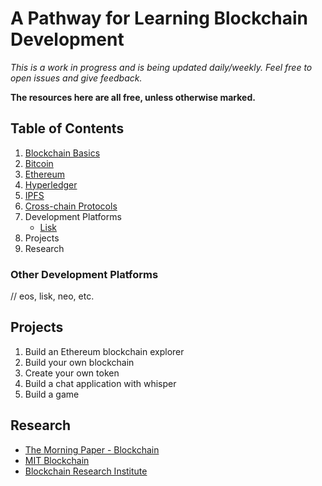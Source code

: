 # A Pathway for Learning Blockchain Development

*This is a work in progress and is being updated daily/weekly. Feel free to open issues and give feedback.*

**The resources here are all free, unless otherwise marked.**

## Table of Contents

1. [Blockchain Basics](BLOCKCHAIN_BASICS.md)
1. [Bitcoin](BITCOIN.md)
1. [Ethereum](ETHEREUM.md)
1. [Hyperledger](HYPERLEDGER.md)
1. [IPFS](IPFS.md)
1. [Cross-chain Protocols](CROSSCHAIN_PROTOCOLS.md)
1. Development Platforms
   * [Lisk](LISK.md)
1. Projects
1. Research

### Other Development Platforms

// eos, lisk, neo, etc.

## Projects

1. Build an Ethereum blockchain explorer
1. Build your own blockchain
1. Create your own token
1. Build a chat application with whisper
1. Build a game

## Research

* [The Morning Paper - Blockchain](https://blog.acolyer.org/?s=blockchain)
* [MIT Blockchain](http://blockchain.mit.edu/)
* [Blockchain Research Institute](https://www.blockchainresearchinstitute.org/)
